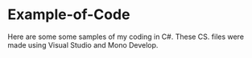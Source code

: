 # Example-of-Code
Here are some some samples of my coding in C#. These CS. files were made using Visual Studio and Mono Develop. 

